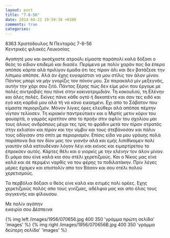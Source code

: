 ```yaml
---
layout: post
title: "7-6-56"
date: 2014-04-22 19:59:38 +0100
comments: true
categories:
---
```


8363 Χριστόδουλος Ν Πενταράς 7-6-56<br/>
 Κεντρικές φιλακές Λευκοσίας

Αγαπητέ μου και ακσέχαστε ατρούλι είμαστε παράπολί καλά δόξασι ο θεός το είδιον επιδεμό και διασέν. Περίμενα με πολίν χαράν πος δα έπερα απόπσε κάρτα αλά πριλίγον έμαδα ότι τες πίραν άλι και δεν βατάζεσε την λίπιμου απόπσε. Αλά άν έχης ευγαρίστισι να μου στίλις τον άλον μίναν. Πάντος μπορί να μήν γνορίζις τον πόνον μου. Σε παρακαλό μίν μεξεγνάς, αυτήν την χάρι σου ζιτό. Πάντος ξέρης πώς δεν είμε μόνι που έργομε με πολές σιντροβιές που πάνε στην κοκινοτριμιδιάν. Τη κακουλού, τη Ελένην και άλες πολές. Εκίνες πάνε κάθε ογτό ή δεκαπέντε και σαν τες ειδό και εγό κεη καρδιά μου αλά τή να κάνο εικαημένι.  ́Εχι απο το Σάβατον που είμαστε περιοριζμόν. Μόνον λίγιες όρες ελεύθερι αλά απόπσε πέμτην νίγταν τελίοσεν. Τη κιριακίν παντρεύτικεν και ο Μιρτίς μετιν κόριν του φουαρτά, ο γαμρός κρατίτον απο το προήν στιν αφλίν του σχολίου μαι τους άλους ανδρόπους μέγρι τες τρίς το φράδιν μετά τον πίραν στρατός στην εκλισίαν και πίραν και την νίμβιν και τους στεβάνοσαν και πάλιν τους οδίγισαν στο σπίτι με περιορισμόν. Επίσις είδα να μου γράυης πολά παράπονα δια τον δίον μας τον γιανήν αλά και εμής λιπιθίκαμεν πολί γιαυτόν αλά κατουδέναν λόγον λέγι και εκίνος και ειμαρτίρετου το έπροκσεν αυτός. Κάρτες θέλι και ο γιορκίς με την ελένην τον άλον μίναν. Ει μάμα σου είνε καλά και σου στέλι χερετιζμούς. Και ο Νίκος μας είνε καλά και σε περιμένι ναρθίς να του φέρης το ποδιλατάκην. Πρίν λέγες μέρες έχαμεν και επιστολίν απο τον Βάσον και σου στέλι πολού χερετισμούς.

Τα περβόλια δόξασι ο θεός είνε καλά και ειτιμές πολί ορέες.  ́Εχης χερετιζμούς πολός απο τους γινίζμας, αδέλφια μας και απο όλος τους σιγγκενής και φίλουσου.

Με πολίν αγάπην<br/>
 εικειρία σου Δέσπεινα

{% img left /images/1956/070656.jpg 400 350 'γράμμα πρώτη σελίδα' 'images' %}
{% img right /images/1956/070656B.jpg 400 350 'γράμμα δεύτερη σελίδα' 'images' %}
